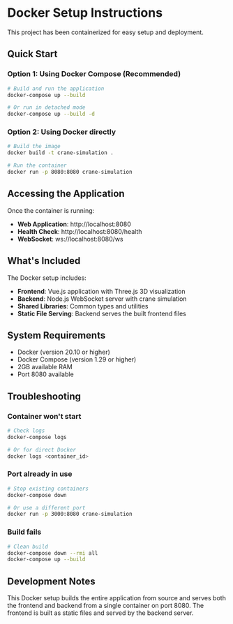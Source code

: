 # Docker Setup Instructions

This project has been containerized for easy setup and deployment.

## Quick Start

### Option 1: Using Docker Compose (Recommended)

```bash
# Build and run the application
docker-compose up --build

# Or run in detached mode
docker-compose up --build -d
```

### Option 2: Using Docker directly

```bash
# Build the image
docker build -t crane-simulation .

# Run the container
docker run -p 8080:8080 crane-simulation
```

## Accessing the Application

Once the container is running:

- **Web Application**: http://localhost:8080
- **Health Check**: http://localhost:8080/health
- **WebSocket**: ws://localhost:8080/ws

## What's Included

The Docker setup includes:

- **Frontend**: Vue.js application with Three.js 3D visualization
- **Backend**: Node.js WebSocket server with crane simulation
- **Shared Libraries**: Common types and utilities
- **Static File Serving**: Backend serves the built frontend files

## System Requirements

- Docker (version 20.10 or higher)
- Docker Compose (version 1.29 or higher)
- 2GB available RAM
- Port 8080 available

## Troubleshooting

### Container won't start

```bash
# Check logs
docker-compose logs

# Or for direct Docker
docker logs <container_id>
```

### Port already in use

```bash
# Stop existing containers
docker-compose down

# Or use a different port
docker run -p 3000:8080 crane-simulation
```

### Build fails

```bash
# Clean build
docker-compose down --rmi all
docker-compose up --build
```

## Development Notes

This Docker setup builds the entire application from source and serves both the frontend and backend from a single container on port 8080. The frontend is built as static files and served by the backend server.
